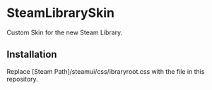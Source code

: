 # SteamLibrarySkin

Custom Skin for the new Steam Library.

## Installation
Replace [Steam Path]/steamui/css/ibraryroot.css with the file in this repository.
